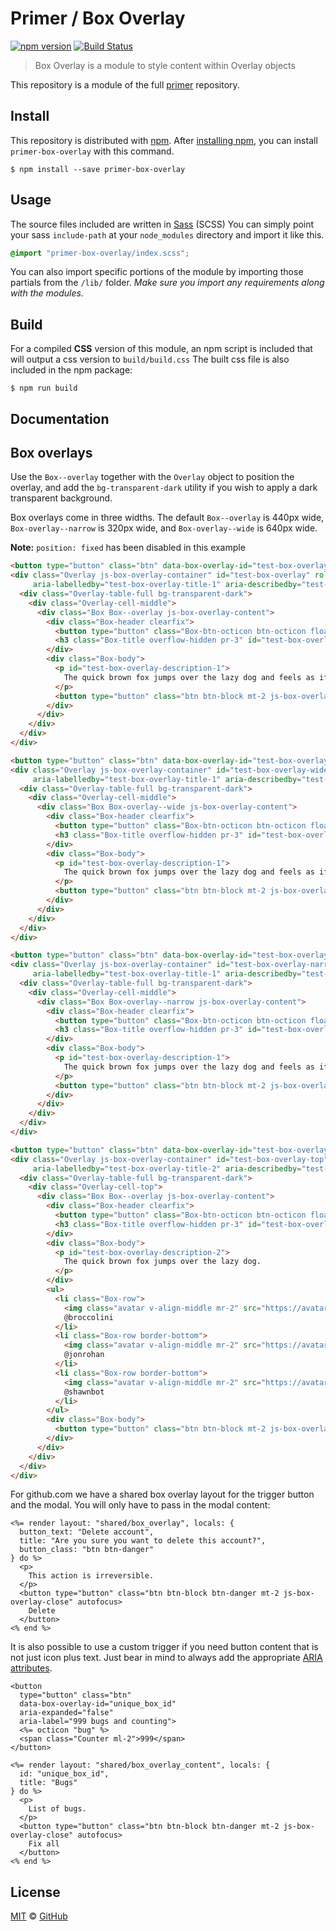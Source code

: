 # Primer / Box Overlay

[![npm version](https://img.shields.io/npm/v/primer-box-overlay.svg)](https://www.npmjs.org/package/primer-box-overlay)
[![Build Status](https://travis-ci.org/primer/primer.svg?branch=master)](https://travis-ci.org/primer/primer)

> Box Overlay is a module  to style content within Overlay objects

This repository is a module of the full [primer][primer] repository.

## Install

This repository is distributed with [npm]. After [installing npm][install-npm], you can install `primer-box-overlay` with this command.

```
$ npm install --save primer-box-overlay
```

## Usage

The source files included are written in [Sass][sass] (SCSS) You can simply point your sass `include-path` at your `node_modules` directory and import it like this.

```scss
@import "primer-box-overlay/index.scss";
```

You can also import specific portions of the module by importing those partials from the `/lib/` folder. _Make sure you import any requirements along with the modules._

## Build

For a compiled **CSS** version of this module, an npm script is included that will output a css version to `build/build.css` The built css file is also included in the npm package:

```
$ npm run build
```

## Documentation

<!-- %docs
title: Box overlay
status_issue: 'https://github.com/github/design-systems/issues/374'
status: New release
-->


## Box overlays
Use the `Box--overlay` together with the `Overlay` object to position the overlay, and add the `bg-transparent-dark` utility if you wish to apply a dark transparent background.

Box overlays come in three widths. The default `Box--overlay` is 440px wide, `Box-overlay--narrow` is 320px wide, and `Box-overlay--wide` is 640px wide.

**Note:** `position: fixed` has been disabled in this example

```html
<button type="button" class="btn" data-box-overlay-id="test-box-overlay" aria-expanded="false">Centered box</button>
<div class="Overlay js-box-overlay-container" id="test-box-overlay" role="dialog"
     aria-labelledby="test-box-overlay-title-1" aria-describedby="test-box-overlay-description-1" hidden>
  <div class="Overlay-table-full bg-transparent-dark">
    <div class="Overlay-cell-middle">
      <div class="Box Box--overlay js-box-overlay-content">
        <div class="Box-header clearfix">
          <button type="button" class="Box-btn-octicon btn-octicon float-right js-box-overlay-close"><%= octicon("x", :"aria-label" => "Close") %></button>
          <h3 class="Box-title overflow-hidden pr-3" id="test-box-overlay-title-1">Box title</h3>
        </div>
        <div class="Box-body">
          <p id="test-box-overlay-description-1">
            The quick brown fox jumps over the lazy dog and feels as if he were in the seventh heaven of typography together with Hermann Zapf, the most famous artist of the...
          </p>
          <button type="button" class="btn btn-block mt-2 js-box-overlay-close" autofocus>Okidoki</button>
        </div>
      </div>
    </div>
  </div>
</div>

<button type="button" class="btn" data-box-overlay-id="test-box-overlay-wide" aria-expanded="false">Wide box</button>
<div class="Overlay js-box-overlay-container" id="test-box-overlay-wide" role="dialog"
     aria-labelledby="test-box-overlay-title-1" aria-describedby="test-box-overlay-description-1" hidden>
  <div class="Overlay-table-full bg-transparent-dark">
    <div class="Overlay-cell-middle">
      <div class="Box Box-overlay--wide js-box-overlay-content">
        <div class="Box-header clearfix">
          <button type="button" class="Box-btn-octicon btn-octicon float-right js-box-overlay-close"><%= octicon("x", :"aria-label" => "Close") %></button>
          <h3 class="Box-title overflow-hidden pr-3" id="test-box-overlay-title-1">Box title</h3>
        </div>
        <div class="Box-body">
          <p id="test-box-overlay-description-1">
            The quick brown fox jumps over the lazy dog and feels as if he were in the seventh heaven of typography together with Hermann Zapf, the most famous artist of the...
          </p>
          <button type="button" class="btn btn-block mt-2 js-box-overlay-close" autofocus>Okidoki</button>
        </div>
      </div>
    </div>
  </div>
</div>

<button type="button" class="btn" data-box-overlay-id="test-box-overlay-narrow" aria-expanded="false">Narrow box</button>
<div class="Overlay js-box-overlay-container" id="test-box-overlay-narrow" role="dialog"
     aria-labelledby="test-box-overlay-title-1" aria-describedby="test-box-overlay-description-1" hidden>
  <div class="Overlay-table-full bg-transparent-dark">
    <div class="Overlay-cell-middle">
      <div class="Box Box-overlay--narrow js-box-overlay-content">
        <div class="Box-header clearfix">
          <button type="button" class="Box-btn-octicon btn-octicon float-right js-box-overlay-close"><%= octicon("x", :"aria-label" => "Close") %></button>
          <h3 class="Box-title overflow-hidden pr-3" id="test-box-overlay-title-1">Box title</h3>
        </div>
        <div class="Box-body">
          <p id="test-box-overlay-description-1">
            The quick brown fox jumps over the lazy dog and feels as if he were in the seventh heaven of typography together with Hermann Zapf, the most famous artist of the...
          </p>
          <button type="button" class="btn btn-block mt-2 js-box-overlay-close" autofocus>Okidoki</button>
        </div>
      </div>
    </div>
  </div>
</div>
```

```html
<button type="button" class="btn" data-box-overlay-id="test-box-overlay-top" aria-expanded="false">Aligned-top box</button>
<div class="Overlay js-box-overlay-container" id="test-box-overlay-top" role="dialog"
     aria-labelledby="test-box-overlay-title-2" aria-describedby="test-box-overlay-description-2" hidden>
  <div class="Overlay-table-full bg-transparent-dark">
    <div class="Overlay-cell-top">
      <div class="Box Box--overlay js-box-overlay-content">
        <div class="Box-header clearfix">
          <button type="button" class="Box-btn-octicon btn-octicon float-right js-box-overlay-close"><%= octicon("x", :"aria-label" => "Close") %></button>
          <h3 class="Box-title overflow-hidden pr-3" id="test-box-overlay-title-2">Box title</h3>
        </div>
        <div class="Box-body">
          <p id="test-box-overlay-description-2">
            The quick brown fox jumps over the lazy dog.
          </p>
        </div>
        <ul>
          <li class="Box-row">
            <img class="avatar v-align-middle mr-2" src="https://avatars.githubusercontent.com/broccolini?s=48" alt="" width="24" height="24">
            @broccolini
          </li>
          <li class="Box-row border-bottom">
            <img class="avatar v-align-middle mr-2" src="https://avatars.githubusercontent.com/jonrohan?s=48" alt="" width="24" height="24">
            @jonrohan
          </li>
          <li class="Box-row border-bottom">
            <img class="avatar v-align-middle mr-2" src="https://avatars.githubusercontent.com/shawnbot?s=48" alt="" width="24" height="24">
            @shawnbot
          </li>
        </ul>
        <div class="Box-body">
          <button type="button" class="btn btn-block mt-2 js-box-overlay-close" autofocus>Okidoki</button>
        </div>
      </div>
    </div>
  </div>
</div>
```

For github.com we have a shared box overlay layout for the trigger button and the modal. You will only have to pass in the modal content:

```erb
<%= render layout: "shared/box_overlay", locals: {
  button_text: "Delete account",
  title: "Are you sure you want to delete this account?",
  button_class: "btn btn-danger"
} do %>
  <p>
    This action is irreversible.
  </p>
  <button type="button" class="btn btn-block btn-danger mt-2 js-box-overlay-close" autofocus>
    Delete
  </button>
<% end %>
```

It is also possible to use a custom trigger if you need button content that is not just icon plus text. Just bear in mind to always add the appropriate [ARIA attributes].

```erb
<button
  type="button" class="btn"
  data-box-overlay-id="unique_box_id"
  aria-expanded="false"
  aria-label="999 bugs and counting">
  <%= octicon "bug" %>
  <span class="Counter ml-2">999</span>
</button>

<%= render layout: "shared/box_overlay_content", locals: {
  id: "unique_box_id",
  title: "Bugs"
} do %>
  <p>
    List of bugs.
  </p>
  <button type="button" class="btn btn-block btn-danger mt-2 js-box-overlay-close" autofocus>
    Fix all
  </button>
<% end %>
```


[ARIA attributes]: https://www.w3.org/TR/html-aria/#allowed-aria-roles-states-and-properties


<!-- %enddocs -->

## License

[MIT](./LICENSE) &copy; [GitHub](https://github.com/)

[primer]: https://github.com/primer/primer
[docs]: http://primer.github.io/
[npm]: https://www.npmjs.com/
[install-npm]: https://docs.npmjs.com/getting-started/installing-node
[sass]: http://sass-lang.com/
